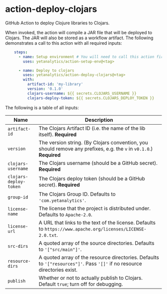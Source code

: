 # action-deploy-clojars
GitHub Action to deploy Clojure libraries to Clojars.

When invoked, the action will compile a JAR file that will be deployed to Clojars. The JAR will also be stored as a workflow artifact. The following demonstrates a call to this action with all required inputs:

```yaml
    steps:
      - name: Setup environment # You will need to call this action first
        uses: yetanalytics/action-setup-env@<tag>

      - name: Deploy to clojars
        uses: yetanalytics/action-deploy-clojars@<tag>
        with:
          artifact-id: 'my-library'
          version: '0.1.0'
          clojars-username: ${{ secrets.CLOJARS_USERNAME }}
          clojars-deploy-token: ${{ secrets.CLOJARS_DEPLOY_TOKEN }}
```

The following is a table of all inputs:

Name | Description
--- | ---
`artifact-id`          | The Clojars Artifact ID (i.e. the name of the lib itself). **Required**
`version`              | The version string. (By Clojars convention, you should remove any prefixes, e.g. the `v` in `v0.1.0`.) **Required**
`clojars-username`     | The Clojars username (should be a GitHub secret). **Required**
`clojars-deploy-token` | The Clojars deploy token (should be a GitHub secret). **Required**
`group-id`             | The Clojars Group ID. Defaults to `'com.yetanalytics'`.
`license-name`         | The license that the project is distributed under. Defaults to `Apache-2.0`.
`license-url`          | A URL that links to the text of the license. Defaults to `https://www.apache.org/licenses/LICENSE-2.0.txt`.
`src-dirs`             | A quoted array of the source directories. Defaults to `'["src/main"]'`.
`resource-dirs`        | A quoted array of the resource directories. Defaults to `'["resources"]'`. Pass `'[]'` if no resource directories exist.
`publish`              | Whether or not to actually publish to Clojars. Default `true`; turn off for debugging.
